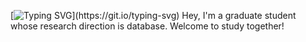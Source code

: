 [![Typing SVG](https://readme-typing-svg.herokuapp.com?font=Fira+Code&size=25&pause=1000&color=2DAE73&center=%E7%9C%9F&vCenter=%E5%81%87&width=435&lines=Stop+struggling%2C+life+is+stopped.)](https://git.io/typing-svg)
Hey, I'm a graduate student whose research direction is database. Welcome to study together!

